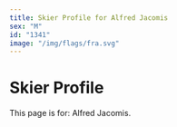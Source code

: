 ```yaml
---
title: Skier Profile for Alfred Jacomis
sex: "M"
id: "1341"
image: "/img/flags/fra.svg" 
---
```


# Skier Profile

This page is for: Alfred Jacomis.
    